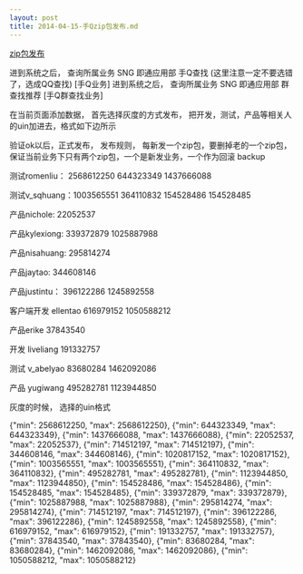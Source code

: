 ```yaml
---
layout: post
title: 2014-04-15-手Qzip包发布.md
---
```


[zip包发布](http://admin.connect.oa.com/index.html)

进到系统之后， 查询所属业务 SNG 即通应用部 手Q查找 (这里注意一定不要选错了，选成QQ查找) [手Q业务]
进到系统之后， 查询所属业务 SNG 即通应用部 群查找推荐 [手Q群查找业务]


在当前页面添加数据， 首先选择灰度的方式发布， 把开发，测试，产品等相关人的uin加进去，格式如下边所示

验证ok以后，正式发布， 发布规则， 每新发一个zip包，要删掉老的一个zip包， 保证当前业务下只有两个zip包，一个是新发业务，一个作为回滚 backup

测试romenliu： 2568612250  644323349  1437666088

测试v_sqhuang：1003565551 364110832  154528486 154528485

产品nichole: 22052537

产品kylexiong: 339372879   1025887988

产品nisahuang: 295814274

产品jaytao: 344608146

产品justintu： 396122286  1245892558

客户端开发 ellentao   616979152  1050588212

产品erike  37843540

开发 liveliang 191332757

测试 v_abelyao  83680284 1462092086

产品 yugiwang  495282781 1123944850



灰度的时候， 选择的uin格式

{"min": 2568612250, "max": 2568612250},
{"min": 644323349, "max": 644323349},
{"min": 1437666088, "max": 1437666088},
{"min": 22052537, "max": 22052537},
{"min": 714512197, "max": 714512197},
{"min": 344608146, "max": 344608146},
{"min": 1020817152, "max": 1020817152},
{"min": 1003565551, "max": 1003565551},
{"min": 364110832, "max": 364110832},
{"min": 495282781, "max": 495282781},
{"min": 1123944850, "max": 1123944850},
{"min": 154528486, "max": 154528486},
{"min": 154528485, "max": 154528485},
{"min": 339372879, "max": 339372879},
{"min": 1025887988, "max": 1025887988},
{"min": 295814274, "max": 295814274},
{"min": 714512197, "max": 714512197},
{"min": 396122286, "max": 396122286},
{"min": 1245892558, "max": 1245892558},
{"min": 616979152, "max": 616979152},
{"min": 191332757, "max": 191332757},
{"min": 37843540, "max": 37843540},
{"min": 83680284, "max": 83680284},
{"min": 1462092086, "max": 1462092086},
{"min": 1050588212, "max": 1050588212}

